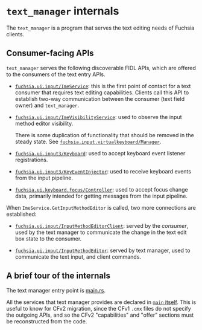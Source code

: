 # `text_manager` internals

The `text_manager` is a program that serves the text editing needs of Fuchsia
clients.

## Consumer-facing APIs

`text_manager` serves the following discoverable FIDL APIs, which are offered
to the consumers of the text entry APIs.

* [`fuchsia.ui.input/ImeService`][1]: this is the first point of contact for
  a text consumer that requires text editing capabilities.  Clients call this
  API to establish two-way communication between the consumer (text field owner)
  and `text_manager`.

* [`fuchsia.ui.input/ImeVisibilityService`][2]: used to observe the input method
  editor visibility.

  There is some duplication of functionality that should be removed in the
  steady state.  See [`fuchsia.input.virtualkeyboard/Manager`][10].

* [`fuchsia.ui.input3/Keyboard`][7]: used to accept keyboard event listener
  registrations.

* [`fuchsia.ui.input3/KeyEventInjector`][8]: used to receive keyboard events
  from the input pipeline.

* [`fuchsia.ui.keyboard.focus/Controller`][9]: used to accept focus change data,
  primarily intended for getting messages from the input pipeline.

When `ImeService.GetInputMethodEditor` is called, two more connections are
established:

* [`fuchsia.ui.input/InputMethodEditorClient`][3]: served by the *consumer*,
  used by the text manager to communicate the change in the text edit box state
  to the consumer.

* [`fuchsia.ui.input/InputMethodEditor`][4]: served by text manager, used to
  communicate the text input, and client commands.

## A brief tour of the internals

The text manager entry point is [main.rs][5].

All the services that text manager provides are declared in [`main` itself][6].
This is useful to know for CFv2 migration, since the CFv1 `.cmx` files do not
specify the outgoing APIs, and so the CFv2 "capabilities" and "offer" sections
must be reconstructed from the code.

[1]: https://cs.opensource.google/fuchsia/fuchsia/+/main:sdk/fidl/fuchsia.ui.input/ime_service.fidl;l=8;drc=e3b39f2b57e720770773b857feca4f770ee0619e
[2]: https://cs.opensource.google/fuchsia/fuchsia/+/main:sdk/fidl/fuchsia.ui.input/ime_service.fidl;l=23;drc=e3b39f2b57e720770773b857feca4f770ee0619e
[3]: https://cs.opensource.google/fuchsia/fuchsia/+/main:sdk/fidl/fuchsia.ui.input/text_input.fidl?q=%22protocol%20InputMethodEditorClient%20%7B%22&ss=fuchsia%2Ffuchsia
[4]: https://cs.opensource.google/fuchsia/fuchsia/+/main:sdk/fidl/fuchsia.ui.input/text_input.fidl?q=%22protocol%20InputMethodEditor%20%7B%22&ss=fuchsia%2Ffuchsia
[5]: https://cs.opensource.google/fuchsia/fuchsia/+/main:src/ui/bin/text/src/main.rs;l=19;drc=d5c7f0ad7d26fac62c9495cb7024203a8e85d93d
[6]: https://cs.opensource.google/fuchsia/fuchsia/+/main:src/ui/bin/text/src/main.rs;l=27;drc=d5c7f0ad7d26fac62c9495cb7024203a8e85d93d
[7]: https://cs.opensource.google/fuchsia/fuchsia/+/main:sdk/fidl/fuchsia.ui.input3/keyboard.fidl;l=11;drc=e3b39f2b57e720770773b857feca4f770ee0619e
[8]: https://cs.opensource.google/fuchsia/fuchsia/+/main:sdk/fidl/fuchsia.ui.input3/keyboard.fidl?q=%22protocol%20KeyEventInjector%20%7B%22
[9]: https://cs.opensource.google/fuchsia/fuchsia/+/main:sdk/fidl/fuchsia.ui.keyboard.focus/focus.fidl;l=21;drc=28aebcdb857d528c73f78b2c1b3ed731fd13bc1d
[10]: https://cs.opensource.google/fuchsia/fuchsia/+/main:sdk/fidl/fuchsia.input.virtualkeyboard/virtual_keyboard.fidl;l=184;drc=dbbfb34baa9a0f1d713d945de2c9978b26eaa312
